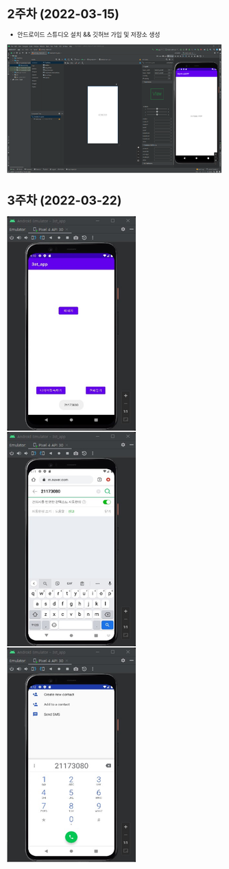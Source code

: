 # 2주차 (2022-03-15)
  - 안드로이드 스튜디오 설치 && 깃허브 가입 및 저장소 생성

<img width="500" height="300" src="./pic/2st.png"></img>


# 3주차 (2022-03-22)

<img width="300" height="500" src="./pic/3주차_메인.jpg"></img>
<img width="300" height="500" src="./pic/3주차_네이버.jpg"></img>
<img width="300" height="500" src="./pic/3주차_전화걸기.jpg"></img>
